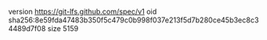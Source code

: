version https://git-lfs.github.com/spec/v1
oid sha256:8e59fda47483b350f5c479c0b998f037e213f5d7b280ce45b3ec8c34489d7f08
size 5159
